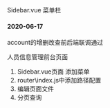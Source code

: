 Sidebar.vue 菜单栏
#### 2020-06-17
account的增删改查前后端联调通过

人员信息管理前台页面
1. Sidebar.vue页面 添加菜单
2. router\index.js中添加路径配置
3. 编辑页面文件
4. 分页查询
